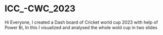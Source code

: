 # ICC_-CWC_2023
Hi Everyone,
I created a Dash board of Cricket world cup 2023 with help of Power Bi, In this I visualized and analysed the whole wold cup in two slides
